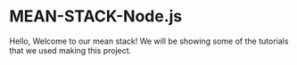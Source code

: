 # MEAN-STACK-Node.js
Hello, Welcome to our mean stack!
We will be showing some of the tutorials that we used making this project.
